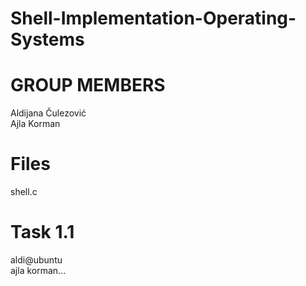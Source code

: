 # Shell-Implementation-Operating-Systems
# GROUP MEMBERS

Aldijana Čulezović <br />
Ajla Korman

# Files
shell.c

# Task 1.1
aldi@ubuntu  <br />
ajla korman...




